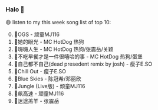 

### Halo 👋

😄 listen to my this week song list of top 10:

0. 🌈OGS - 顽童MJ116
1. 🌈她的眼光 - MC HotDog 热狗
2. 🌈嗨嗨人生 - MC HotDog 热狗/张震岳/关颖
3. 🌈不吃早餐才是一件很嘻哈的事 - MC HotDog 热狗/蛋堡
4. 🌈自己都不自己(dead presedent remix by josh) - 瘦子E.SO
5. 🌈Chill Out - 瘦子E.SO
6. 🌈Blue Skies - 陈冠希/邓丽欣
7. 🌈Jungle (Live版) - 顽童MJ116
8. 🌈飙高速 - 顽童MJ116
9. 🌈迷途羔羊 - 张震岳

